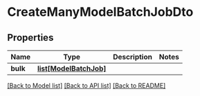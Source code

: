 # CreateManyModelBatchJobDto

## Properties
Name | Type | Description | Notes
------------ | ------------- | ------------- | -------------
**bulk** | [**list[ModelBatchJob]**](ModelBatchJob.md) |  | 

[[Back to Model list]](../README.md#documentation-for-models) [[Back to API list]](../README.md#documentation-for-api-endpoints) [[Back to README]](../README.md)

